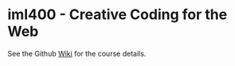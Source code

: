 # iml400 - Creative Coding for the Web

See the Github [Wiki](https://github.com/trojanmediaarts/iml400/wiki) for the course details.
